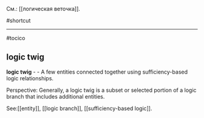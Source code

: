 См.: [[логическая веточка]].

#shortcut




<hr/>

#tocico

## logic twig

<b>logic twig</b> - - A few entities connected together using sufficiency-based logic relationships. 


Perspective: Generally, a logic twig is a subset or selected portion of a logic branch that includes additional entities. 



See:[[entity]], [[logic branch]], [[sufficiency-based logic]].
